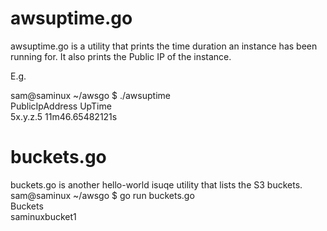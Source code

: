 # awsuptime.go
awsuptime.go  is a utility that prints the time duration an instance has been running for.  It also prints the Public IP of the instance.

E.g.

sam@saminux ~/awsgo $ ./awsuptime  
PublicIpAddress         UpTime  
5x.y.z.5                11m46.65482121s  

# buckets.go
buckets.go is another hello-world isuqe utility that lists the S3 buckets.   
sam@saminux ~/awsgo $ go run buckets.go  
Buckets  
saminuxbucket1  

